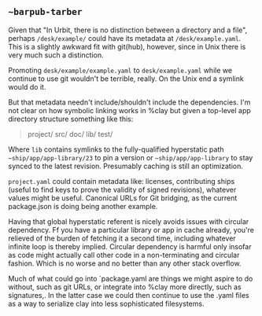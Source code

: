 ## `~barpub-tarber`
Given that "In Urbit, there is no distinction between a directory and a file", perhaps `/desk/example/` could have its metadata at `/desk/example.yaml`. This is a slightly awkward fit with git(hub), however, since in Unix there is very much such a distinction.

Promoting `desk/example/example.yaml` to `desk/example.yaml` while we continue to use git wouldn't be terrible, really. On the Unix end a symlink would do it. 

But that metadata needn't include/shouldn't include the dependencies. I'm not clear on how symbolic linking works in %clay but given a top-level app directory structure something like this:

> project/
>    src/
>    doc/
>    lib/
>    test/

Where `lib` contains symlinks to the fully-qualified hyperstatic path `~ship/app/app-library/23` to pin a version or `~ship/app/app-library` to stay synced to the latest revision. Presumably caching is still an optimization.

`project.yaml` could contain metadata like: licenses, contributing ships (useful to find keys to prove the validity of signed revisions), whatever values might be useful. Canonical URLs for Git bridging, as the current package.json is doing being another example. 

Having that global hyperstatic referent is nicely avoids issues with circular dependency. Ff you have a particular library or app in cache already, you're relieved of the burden of fetching it a second time, including whatever infinite loop is thereby implied. Circular dependency is harmful only insofar as code might actually call other code in a non-terminating and circular fashion. Which is no worse and no better than any other stack overflow. 

Much of what could go into `package.yaml are things we might aspire to do without, such as git URLs, or integrate into %clay more directly, such as signatures,. In the latter case we could then continue to use the .yaml files as a way to serialize clay into less sophisticated filesystems. 